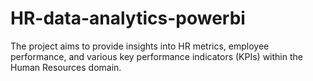# HR-data-analytics-powerbi
The project aims to provide insights into HR metrics, employee performance, and various key performance indicators (KPIs) within the Human Resources domain.
